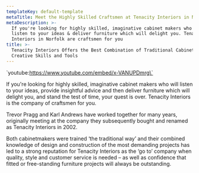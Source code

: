 ```yaml
---
templateKey: default-template
metaTitle: Meet the Highly Skilled Craftsmen at Tenacity Interiors in Norfolk
metaDescription: >-
  If you're looking for highly skilled, imaginative cabinet makers who will
  listen to your ideas & deliver furniture which will delight you. Tenacity
  Interiors in Norfolk are craftsmen for you
title: >-
  Tenacity Interiors Offers the Best Combination of Traditional Cabinetmakers,
  Creative Skills and Tools
---
```

<div class="grid-wrapper">
<div class="col-6">

\`youtube:https://www.youtube.com/embed/x-VANUPDmrg\`

</div>
<div class="col-6">

If you're looking for highly skilled, imaginative cabinet makers who will listen to your ideas, provide insightful advice and then deliver furniture which will delight you, and stand the test of time, your quest is over. Tenacity Interiors is the company of craftsmen for you.

Trevor Pragg and Karl Andrews have worked together for many years, originally meeting at the company they subsequently bought and renamed as Tenacity Interiors in 2002.

Both cabinetmakers were trained ‘the traditional way’ and their combined knowledge of design and construction of the most demanding projects has led to a strong reputation for Tenacity Interiors as the ‘go to’ company when quality, style and customer service is needed – as well as confidence that fitted or free-standing furniture projects will always be outstanding.

</div>
</div>
